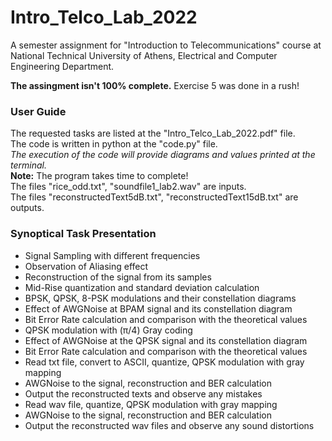 # Intro_Telco_Lab_2022
A semester assignment for "Introduction to Telecommunications" course at National Technical University of Athens, Electrical and Computer Engineering Department.

**The assingment isn't 100% complete.** Exercise 5 was done in a rush!

### User Guide
The requested tasks are listed at the "Intro_Telco_Lab_2022.pdf" file.\
The code is written in python at the "code.py" file.\
*The execution of the code will provide diagrams and values printed at the terminal.*\
**Note:** The program takes time to complete!\
The files "rice_odd.txt", "soundfile1_lab2.wav" are inputs.\
The files "reconstructedText5dB.txt", "reconstructedText15dB.txt" are outputs.

### Synoptical Task Presentation 
- Signal Sampling with different frequencies
- Observation of Aliasing effect
- Reconstruction of the signal from its samples<br/>
- Mid-Rise quantization and standard deviation calculation
- BPSK, QPSK, 8-PSK modulations and their constellation diagrams
- Effect of AWGNoise at BPAM signal and its constellation diagram
- Bit Error Rate calculation and comparison with the theoretical values<br/>
- QPSK modulation with (π/4) Gray coding
- Effect of AWGNoise at the QPSK signal and its constellation diagram
- Bit Error Rate calculation and comparison with the theoretical values<br/>
- Read txt file, convert to ASCII, quantize, QPSK modulation with gray mapping
- AWGNoise to the signal, reconstruction and BER calculation
- Output the reconstructed texts and observe any mistakes<br/>
- Read wav file, quantize, QPSK modulation with gray mapping
- AWGNoise to the signal, reconstruction and BER calculation
- Output the reconstructed wav files and observe any sound distortions
